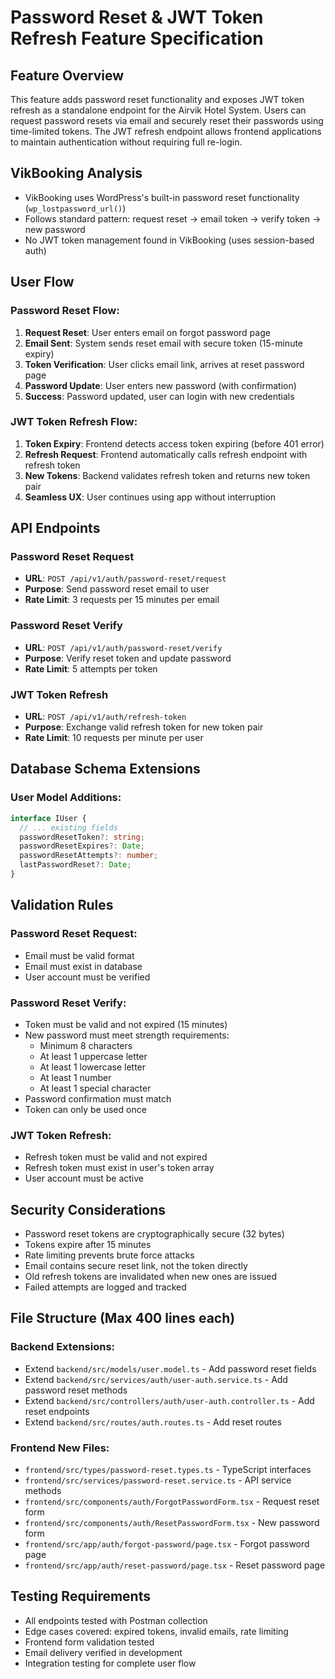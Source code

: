 # Password Reset & JWT Token Refresh Feature Specification

## Feature Overview
This feature adds password reset functionality and exposes JWT token refresh as a standalone endpoint for the Airvik Hotel System. Users can request password resets via email and securely reset their passwords using time-limited tokens. The JWT refresh endpoint allows frontend applications to maintain authentication without requiring full re-login.

## VikBooking Analysis
- VikBooking uses WordPress's built-in password reset functionality (`wp_lostpassword_url()`)
- Follows standard pattern: request reset → email token → verify token → new password
- No JWT token management found in VikBooking (uses session-based auth)

## User Flow

### Password Reset Flow:
1. **Request Reset**: User enters email on forgot password page
2. **Email Sent**: System sends reset email with secure token (15-minute expiry)
3. **Token Verification**: User clicks email link, arrives at reset password page
4. **Password Update**: User enters new password (with confirmation)
5. **Success**: Password updated, user can login with new credentials

### JWT Token Refresh Flow:
1. **Token Expiry**: Frontend detects access token expiring (before 401 error)
2. **Refresh Request**: Frontend automatically calls refresh endpoint with refresh token
3. **New Tokens**: Backend validates refresh token and returns new token pair
4. **Seamless UX**: User continues using app without interruption

## API Endpoints

### Password Reset Request
- **URL**: `POST /api/v1/auth/password-reset/request`
- **Purpose**: Send password reset email to user
- **Rate Limit**: 3 requests per 15 minutes per email

### Password Reset Verify
- **URL**: `POST /api/v1/auth/password-reset/verify`  
- **Purpose**: Verify reset token and update password
- **Rate Limit**: 5 attempts per token

### JWT Token Refresh
- **URL**: `POST /api/v1/auth/refresh-token`
- **Purpose**: Exchange valid refresh token for new token pair
- **Rate Limit**: 10 requests per minute per user

## Database Schema Extensions

### User Model Additions:
```typescript
interface IUser {
  // ... existing fields
  passwordResetToken?: string;
  passwordResetExpires?: Date;
  passwordResetAttempts?: number;
  lastPasswordReset?: Date;
}
```

## Validation Rules

### Password Reset Request:
- Email must be valid format
- Email must exist in database
- User account must be verified

### Password Reset Verify:
- Token must be valid and not expired (15 minutes)
- New password must meet strength requirements:
  - Minimum 8 characters
  - At least 1 uppercase letter
  - At least 1 lowercase letter  
  - At least 1 number
  - At least 1 special character
- Password confirmation must match
- Token can only be used once

### JWT Token Refresh:
- Refresh token must be valid and not expired
- Refresh token must exist in user's token array
- User account must be active

## Security Considerations
- Password reset tokens are cryptographically secure (32 bytes)
- Tokens expire after 15 minutes
- Rate limiting prevents brute force attacks
- Email contains secure reset link, not the token directly
- Old refresh tokens are invalidated when new ones are issued
- Failed attempts are logged and tracked

## File Structure (Max 400 lines each)

### Backend Extensions:
- Extend `backend/src/models/user.model.ts` - Add password reset fields
- Extend `backend/src/services/auth/user-auth.service.ts` - Add password reset methods
- Extend `backend/src/controllers/auth/user-auth.controller.ts` - Add reset endpoints
- Extend `backend/src/routes/auth.routes.ts` - Add reset routes

### Frontend New Files:
- `frontend/src/types/password-reset.types.ts` - TypeScript interfaces
- `frontend/src/services/password-reset.service.ts` - API service methods
- `frontend/src/components/auth/ForgotPasswordForm.tsx` - Request reset form
- `frontend/src/components/auth/ResetPasswordForm.tsx` - New password form
- `frontend/src/app/auth/forgot-password/page.tsx` - Forgot password page
- `frontend/src/app/auth/reset-password/page.tsx` - Reset password page

## Testing Requirements
- All endpoints tested with Postman collection
- Edge cases covered: expired tokens, invalid emails, rate limiting
- Frontend form validation tested
- Email delivery verified in development
- Integration testing for complete user flow
